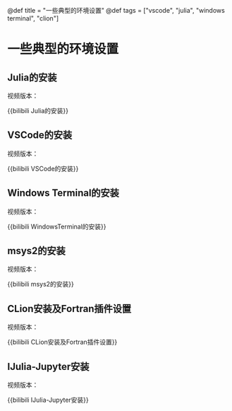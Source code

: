 @def title = "一些典型的环境设置"
@def tags = ["vscode", "julia", "windows terminal", "clion"]

# 一些典型的环境设置

## Julia的安装


视频版本：

{{bilibili Julia的安装}}

## VSCode的安装

视频版本：

{{bilibili VSCode的安装}}


## Windows Terminal的安装

视频版本：

{{bilibili WindowsTerminal的安装}}

## msys2的安装

视频版本：

{{bilibili msys2的安装}}

## CLion安装及Fortran插件设置

视频版本：

{{bilibili CLion安装及Fortran插件设置}}


## IJulia-Jupyter安装

视频版本：

{{bilibili IJulia-Jupyter安装}}
